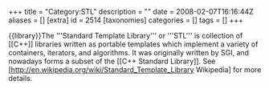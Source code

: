 +++
title = "Category:STL"
description = ""
date = 2008-02-07T16:16:44Z
aliases = []
[extra]
id = 2514
[taxonomies]
categories = []
tags = []
+++

{{library}}The '''Standard Template Library''' or '''STL''' is collection of [[C++]] libraries written as portable templates which implement a variety of containers, iterators, and algorithms. It was originally written by SGI, and nowadays forms a subset of the [[C++ Standard Library]]. See [http://en.wikipedia.org/wiki/Standard_Template_Library Wikipedia] for more details.
